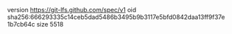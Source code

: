version https://git-lfs.github.com/spec/v1
oid sha256:666293335c14ceb5dad5486b3495b9b3117e5bfd0842daa13ff9f37e1b7cb64c
size 5518
